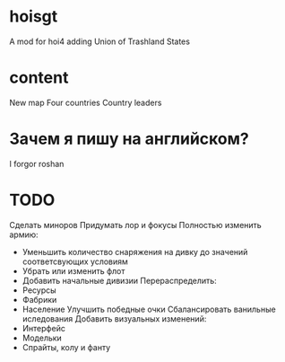 # hoisgt
 A mod for hoi4 adding Union of Trashland States 


 # content
  New map
  Four countries 
  Country leaders
# Зачем я пишу на английском?
 I forgor roshan
# TODO
 Сделать миноров 
 Придумать лор и фокусы
 Полностью изменить армию:
  - Уменьшить количество снаряжения на дивку до значений соответсвующих условиям
  - Убрать или изменить флот
  - Добавить начальные дивизии
 Перераспределить:
  - Ресурсы
  - Фабрики
  - Население
 Улучшить победные очки
 Сбалансировать ванильные иследования
 Добавить визуальных изменений:
  - Интерфейс
  - Модельки
  - Спрайты, колу и фанту
 


